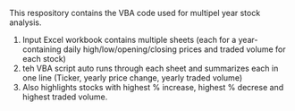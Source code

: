 This respository contains the VBA code used for multipel year stock analysis.

1. Input Excel workbook contains multiple sheets (each for a year- containing daily high/low/opening/closing prices and traded volume for each stock)
2. teh VBA script auto runs through each sheet and summarizes each in one line (Ticker, yearly price change, yearly traded volume)
3. Also highlights stocks with highest % increase, highest % decrese and highest traded volume. 